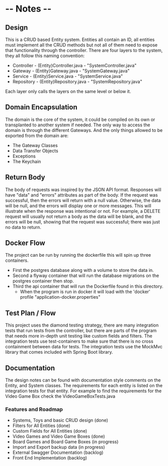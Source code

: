 # -- Notes --

## Design
This is a CRUD based Entity system. Entities all contain an ID, all entities must implement all the CRUD methods but not all of them need to expose that functionality through the controller. There are four layers to the system, they all follow this naming convention:
- Controller - (Entity)Controller.java - "SystemController.java"
- Gateway - (Entity)Gateway.java - "SystemGateway.java"
- Service - (Entity)Service.java - "SystemService.java"
- Repository - (Entity)Repository.java - "SystemRepository.java"

Each layer only calls the layers on the same level or below it.

## Domain Encapsulation
The domain is the core of the system, it could be compiled on its own or transplanted to another system if needed. The only way to access the domain is through the different Gateways. And the only things allowed to be exported from the domain are:
- The Gateway Classes
- Data Transfer Objects
- Exceptions
- The Keychain

## Return Body
The body of requests was inspired by the JSON API format. Responses will have "data" and "errors" attributes as part of the body. If the request was successful, then the errors will return with a null value. Otherwise, the data will be null, and the errors will display one or more messages. This will illustrate when the response was intentional or not. For example, a DELETE request will usually not return a body as the data will be blank, and the errors will be null, showing that the request was successful; there was just no data to return.

## Docker Flow
The project can be run by running the dockerfile this will spin up three containers.
- First the postgres database along with a volume to store the data in.
- Second a flyway container that will run the database migrations on the postgres container then stop.
- Third the api container that will run the Dockerfile found in this directory. 
  - When the program is run in docker it will load with the 'docker' profile "application-docker.properties"

## Test Plan / Flow
This project uses the diamond testing strategy, there are many integration tests that run tests from the controller, but there are parts of the program that needs more in-depth unit testing like custom fields and filters. The integration tests use test-containers to make sure that there is no cross containment between data for tests. The integration tests use the MockMvc library that comes included with Spring Boot library.

## Documentation
The design notes can be found with documentation style comments on the Entity, and System classes.
The requirements for each entity is listed on the integration tests for that entity. For example to find the requirements for the Video Game Box check the VideoGameBoxTests.java

### Features and Roadmap
- Systems, Toys and basic CRUD design (done)
- Filters for All Entities (done)
- Custom Fields for All Entities (done)
- Video Games and Video Game Boxes (done)
- Board Games and Board Game Boxes (in progress)
- Import and Export backup data (in progress)
- External Swagger Documentation (backlog)
- Front End Implementation (backlog)